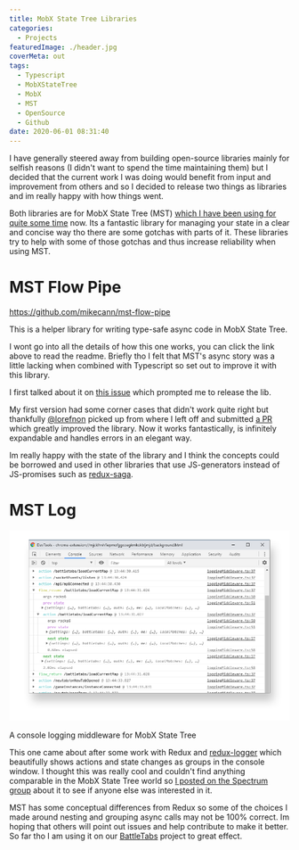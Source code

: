 ```yaml
---
title: MobX State Tree Libraries
categories:
  - Projects
featuredImage: ./header.jpg
coverMeta: out
tags:
  - Typescript
  - MobXStateTree
  - MobX
  - MST
  - OpenSource
  - Github
date: 2020-06-01 08:31:40
---
```


I have generally steered away from building open-source libraries mainly for selfish reasons (I didn't want to spend the time maintaining them) but I decided that the current work I was doing would benefit from input and improvement from others and so I decided to release two things as libraries and im really happy with how things went.

<!-- more -->

Both libraries are for MobX State Tree (MST) [which I have been using for quite some time](https://mikecann.co.uk/markd/markd-2-total-re-write-using-react-mobx-state-tree-and-parse-server/) now. Its a fantastic library for managing your state in a clear and concise way tho there are some gotchas with parts of it. These libraries try to help with some of those gotchas and thus increase reliability when using MST.

# MST Flow Pipe

https://github.com/mikecann/mst-flow-pipe

This is a helper library for writing type-safe async code in MobX State Tree.

I wont go into all the details of how this one works, you can click the link above to read the readme. Briefly tho I felt that MST's async story was a little lacking when combined with Typescript so set out to improve it with this library.

I first talked about it on [this issue](https://github.com/mobxjs/mobx-state-tree/issues/1516) which prompted me to release the lib.

My first version had some corner cases that didn't work quite right but thankfully [@lorefnon](https://github.com/lorefnon) picked up from where I left off and submitted [a PR](https://github.com/mikecann/mst-flow-pipe/pull/1) which greatly improved the library. Now it works fantastically, is infinitely expandable and handles errors in an elegant way.

Im really happy with the state of the library and I think the concepts could be borrowed and used in other libraries that use JS-generators instead of JS-promises such as [redux-saga](https://redux-saga.js.org/).

# MST Log

[![](./mst-log-screenshot01.png)](./mst-log-screenshot01.png)

A console logging middleware for MobX State Tree

This one came about after some work with Redux and [redux-logger](https://github.com/LogRocket/redux-logger) which beautifully shows actions and state changes as groups in the console window. I thought this was really cool and couldn't find anything comparable in the MobX State Tree world so [I posted on the Spectrum group](https://spectrum.chat/mobx-state-tree/general/a-good-logger~206ccd36-527b-4f09-b7f0-fcbef90b407d) about it to see if anyone else was interested in it.

MST has some conceptual differences from Redux so some of the choices I made around nesting and grouping async calls may not be 100% correct. Im hoping that others will point out issues and help contribute to make it better. So far tho I am using it on our [BattleTabs](http://battletabs.com/) project to great effect.
